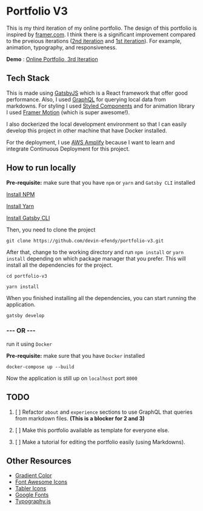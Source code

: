 # Portfolio V3

This is my third iteration of my online portfolio. The design of this portfolio is inspired by [framer.com](framer.com). I think there is a significant improvement compared to the prveious iterations ([2nd iteration](https://devin-efendy.github.io/portfolio-v2/) and [1st iteration](https://devin-efendy.github.io/portfolio-v1/)). For example, animation, typography, and responsiveness.
<br/>

**Demo** : [Online Portfolio, 3rd Iteration](https://www.devinsefendy.com)

## **Tech Stack**

This is made using [GatsbyJS](https://www.gatsbyjs.com) which is a React framework that offer good performance. Also, I used [GraphQL](https://graphql.org) for querying local data from markdowns. For styling I used [Styled Components](https://styled-components.com) and for animation library I used [Framer Motion](https://www.framer.com/api/motion/) (which is super awesome!).

I also dockerized the local development environment so that I can easily develop this project in other machine that have Docker installed.

For the deployment, I use [AWS Amplify](https://aws.amazon.com/amplify/) because I want to learn and integrate Continuous Deployment for this project.

## **How to run locally**

**Pre-requisite:** make sure that you have `npm` or `yarn` and  `Gatsby CLI` installed

[Install NPM](https://nodejs.org/en/)

[Install Yarn](https://classic.yarnpkg.com/en/docs/install/#mac-stable)

[Install Gatsby CLI](https://www.npmjs.com/package/gatsby-cli)

Then, you need to clone the project

```shell
git clone https://github.com/devin-efendy/portfolio-v3.git
```

After that, change to the working directory and run `npm install` or `yarn install` depending on which package manager
that you prefer. This will install all the dependencies for the project.

```shell
cd portfolio-v3

yarn install
```

When you finished installing all the dependencies, you can start running the application.
```shell
gatsby develop
```

### **--- OR ---**
run it using `Docker`

**Pre-requisite:** make sure that you have `Docker` installed

```shell
docker-compose up --build
```

Now the application is still up on `localhost` port `8000`

## **TODO**

1. [ ] Refactor `about` and `experience` sections to use GraphQL that queries from markdown files. **(This is a blocker for 2 and 3)**

2. [ ] Make this portfolio available as template for everyone else.

3. [ ] Make a tutorial for editing the portfolio easily (using Markdowns).

## **Other Resources**

- [Gradient Color](https://webkul.github.io/coolhue/)
- [Font Awesome Icons](https://fontawesome.com/icons?d=gallery)
- [Tabler Icons](https://tablericons.com/)
- [Google Fonts](https://fonts.google.com/)
- [Typography.js](https://kyleamathews.github.io/typography.js/)

